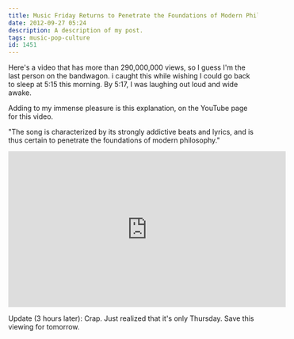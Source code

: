 ```yaml
---
title: Music Friday Returns to Penetrate the Foundations of Modern Philosophy
date: 2012-09-27 05:24
description: A description of my post.
tags: music-pop-culture
id: 1451
---
```

Here's a video that has more than 290,000,000 views, so I guess I'm the last person on the bandwagon.  i caught this while wishing I could go back to sleep at 5:15 this morning.  By 5:17, I was laughing out loud and wide awake.  

Adding to my immense pleasure is this explanation, on the YouTube page for this video.

"The song is characterized by its strongly addictive beats and lyrics, and is thus certain to penetrate the foundations of modern philosophy."


<iframe width="560" height="315" src="http://www.youtube.com/embed/9bZkp7q19f0" frameborder="0" allowfullscreen></iframe>


Update (3 hours later):  Crap.  Just realized that it's only Thursday.  Save this viewing for tomorrow.